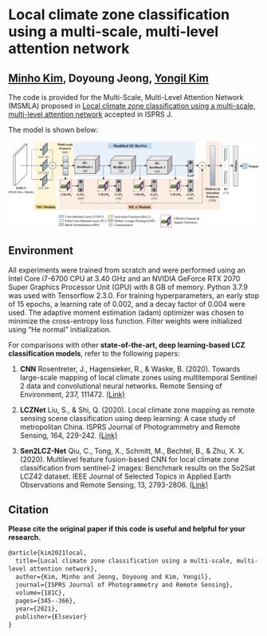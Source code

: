 # Local climate zone classification using a multi-scale, multi-level attention network
[Minho Kim](minho.me), Doyoung Jeong, [Yongil Kim](https://www.researchgate.net/profile/Yongil-Kim-2)
---------------------

The code is provided for the Multi-Scale, Multi-Level Attention Network (MSMLA) proposed in [Local climate zone classification using a multi-scale, multi-level attention network](https://www.sciencedirect.com/science/article/abs/pii/S0924271621002537) accepted in ISPRS J. 

The model is shown below:

![alt text](./images/msmla.jpg)

Environment
---------------------
All experiments were trained from scratch and were performed using an Intel Core i7-6700 CPU at 3.40 GHz and an NVIDIA GeForce RTX 2070 Super Graphics Processor Unit (GPU) with 8 GB of memory. Python 3.7.9 was used with Tensorflow 2.3.0. For training hyperparameters, an early stop of 15 epochs, a learning rate of 0.002, and a decay factor of 0.004 were used. The adaptive moment estimation (adam) optimizer was chosen to minimize the cross-entropy loss function. Filter weights were initialized using “He normal” initialization.

For comparisons with other **state-of-the-art, deep learning-based LCZ classification models**, refer to the following papers:

1. **CNN** 
Rosentreter, J., Hagensieker, R., & Waske, B. (2020). Towards large-scale mapping of local climate zones using multitemporal Sentinel 2 data and convolutional neural networks. Remote Sensing of Environment, 237, 111472. [(Link)](https://doi.org/10.1016/j.rse.2019.111472)

2. **LCZNet** 
Liu, S., & Shi, Q. (2020). Local climate zone mapping as remote sensing scene classification using deep learning: A case study of metropolitan China. ISPRS Journal of Photogrammetry and Remote Sensing, 164, 229-242. [(Link)](https://doi.org/10.1016/j.isprsjprs.2020.04.008)

3. **Sen2LCZ-Net** 
Qiu, C., Tong, X., Schmitt, M., Bechtel, B., & Zhu, X. X. (2020). Multilevel feature fusion-based CNN for local climate zone classification from sentinel-2 images: Benchmark results on the So2Sat LCZ42 dataset. IEEE Journal of Selected Topics in Applied Earth Observations and Remote Sensing, 13, 2793-2806. [(Link)](https://ieeexplore.ieee.org/abstract/document/9103196)

Citation
---------------------
**Please cite the original paper if this code is useful and helpful for your research.**

    @article{kim2021local,
      title={Local climate zone classification using a multi-scale, multi-level attention network},
      author={Kim, Minho and Jeong, Doyoung and Kim, Yongil},
      journal={ISPRS Journal of Photogrammetry and Remote Sensing},
      volume={181C},
      pages={345--366},
      year={2021},
      publisher={Elsevier}
    }
